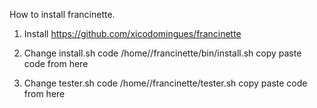 How to install francinette.

1. Install 
https://github.com/xicodomingues/francinette


2. Change install.sh code
/home/<your name>/francinette/bin/install.sh
copy paste code from here

3. Change tester.sh code
/home/<your name>/francinette/tester.sh
copy paste code from here